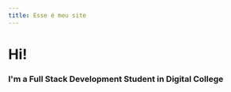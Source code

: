 ```yaml
---
title: Esse é meu site 
---
```


# Hi!

### I'm a Full Stack Development Student in Digital College 



